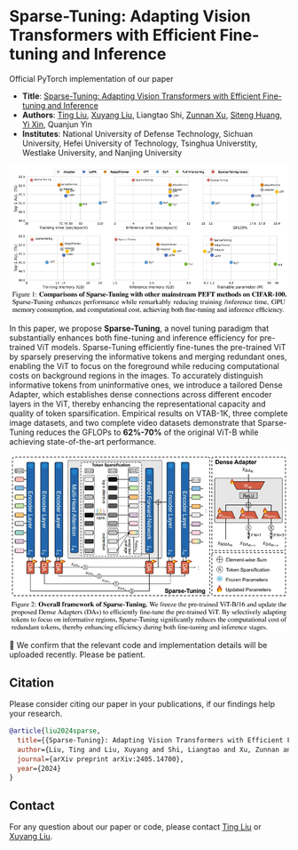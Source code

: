 # Sparse-Tuning: Adapting Vision Transformers with Efficient Fine-tuning and Inference
Official PyTorch implementation of our paper 
* **Title**: [Sparse-Tuning: Adapting Vision Transformers with Efficient Fine-tuning and Inference](https://arxiv.org/pdf/2405.14700)
* **Authors**: [Ting Liu](https://github.com/liuting20), [Xuyang Liu](https://xuyang-liu16.github.io/), Liangtao Shi, [Zunnan Xu](https://kkakkkka.github.io/), [Siteng Huang](https://kyonhuang.top/), [Yi Xin](https://synbol.github.io/), Quanjun Yin
* **Institutes**: National University of Defense Technology, Sichuan University, Hefei University of Technology, Tsinghua Universtity, Westlake University, and Nanjing University <br>

<p align="center"> <img src="performance.png" width="1000" align="center"> </p>

In this paper, we propose **Sparse-Tuning**, a novel tuning paradigm that substantially enhances both fine-tuning and inference efficiency for pre-trained ViT models. Sparse-Tuning efficiently fine-tunes the pre-trained ViT by sparsely preserving the informative tokens and merging redundant ones, enabling the ViT to focus on the foreground while reducing computational costs on background regions in the images. To accurately distinguish informative tokens from uninformative ones, we introduce a tailored Dense Adapter, which establishes dense connections across different encoder layers in the ViT, thereby enhancing the representational capacity and quality of token sparsification. Empirical results on VTAB-1K, three complete image datasets, and two complete video datasets demonstrate that Sparse-Tuning reduces the GFLOPs to **62%-70%** of the original ViT-B while achieving state-of-the-art performance.
<p align="center"> <img src="overview.png" width="1000" align="center"> </p>

:pushpin: We confirm that the relevant code and implementation details will be uploaded recently. Please be patient.

## Citation
Please consider citing our paper in your publications, if our findings help your research.
```bibtex
@article{liu2024sparse,
  title={{Sparse-Tuning}: Adapting Vision Transformers with Efficient Fine-tuning and Inference},
  author={Liu, Ting and Liu, Xuyang and Shi, Liangtao and Xu, Zunnan and Huang, Siteng and Xin, Yi and Yin, Quanjun},
  journal={arXiv preprint arXiv:2405.14700},
  year={2024}
}
```

## Contact
For any question about our paper or code, please contact [Ting Liu](mailto:liuting20@nudt.edu.cn) or [Xuyang Liu](mailto:liuxuyang@stu.scu.edu.cn).
